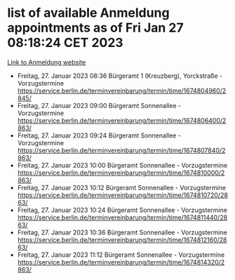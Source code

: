 # list of available Anmeldung appointments as of Fri Jan 27 08:18:24 CET 2023
[Link to Anmeldung website](https://service.berlin.de/terminvereinbarung/termin/tag.php?termin=0&anliegen[]=120686&dienstleisterlist=122210,122217,327316,122219,327312,122227,327314,122231,327346,122243,327348,122252,329742,122260,329745,122262,329748,122254,329751,122271,327278,122273,327274,122277,327276,330436,122280,327294,122282,327290,122284,327292,327539,122291,327270,122285,327266,122286,327264,122296,327268,150230,329760,122301,327282,122297,327286,122294,327284,122312,329763,122314,329775,122304,327330,122311,327334,122309,327332,122281,327352,122279,329772,122276,327324,122274,327326,122267,329766,122246,327318,122251,327320,122257,327322,122208,327298,122226,327300,121362,121364&herkunft=http%3A%2F%2Fservice.berlin.de%2Fdienstleistung%2F120686%2F)
- Freitag, 27. Januar 2023 08:36 Bürgeramt 1 (Kreuzberg), Yorckstraße - Vorzugstermine https://service.berlin.de/terminvereinbarung/termin/time/1674804960/2845/
- Freitag, 27. Januar 2023 09:00 Bürgeramt Sonnenallee - Vorzugstermine https://service.berlin.de/terminvereinbarung/termin/time/1674806400/2863/
- Freitag, 27. Januar 2023 09:24 Bürgeramt Sonnenallee - Vorzugstermine https://service.berlin.de/terminvereinbarung/termin/time/1674807840/2863/
- Freitag, 27. Januar 2023 10:00 Bürgeramt Sonnenallee - Vorzugstermine https://service.berlin.de/terminvereinbarung/termin/time/1674810000/2863/
- Freitag, 27. Januar 2023 10:12 Bürgeramt Sonnenallee - Vorzugstermine https://service.berlin.de/terminvereinbarung/termin/time/1674810720/2863/
- Freitag, 27. Januar 2023 10:24 Bürgeramt Sonnenallee - Vorzugstermine https://service.berlin.de/terminvereinbarung/termin/time/1674811440/2863/
- Freitag, 27. Januar 2023 10:36 Bürgeramt Sonnenallee - Vorzugstermine https://service.berlin.de/terminvereinbarung/termin/time/1674812160/2863/
- Freitag, 27. Januar 2023 11:12 Bürgeramt Sonnenallee - Vorzugstermine https://service.berlin.de/terminvereinbarung/termin/time/1674814320/2863/
